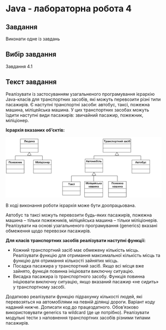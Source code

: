 # Java - лабораторна робота 4

## Завдання

Виконати одне із завдань

## Вибір завдання

Завдання 4.1

## Текст завдання

Реалізувати із застосуванням узагальненого програмування ієрархію Java-класів для транспортних засобів, які можуть перевозити різні типи пасажирів. Є наступні транспортні засоби: автобус, таксі, пожежна машина, міліцейська машина. У цих транспортних засобах можуть їздити наступні види пасажирів: звичайний пасажир, пожежник, міліціонер.

**Ієрархія вказаних об’єктів:**

![diagram](https://github.com/IvanOmelchenkoIP/Java-Lab4/blob/main/md_files/diagram.png)

В ході виконання роботи ієрархія може бути доопрацьована.

Автобус та таксі можуть перевозити будь-яких пасажирів, пожежна машина – тільки пожежників, міліцейська машина – тільки міліціонерів. Реалізувати на основі узагальненого програмування (generics) вказані обмеження щодо перевозки пасажирів.

**Для класів транспортних засобів реалізувати наступні функції:**

- Кожний транспортний засіб має обмежену кількість місць. Реалізувати функцію для отримання максимальної кількість місць та функцію для отримання кількості зайнятих місць.
- Посадка пасажира у транспортний засіб. Якщо всі місця вже зайнято, функція повинна ініціювати виключну ситуацію.
- Висадка пасажира із транспортного засобу. Функція повинна ініціювати виключну ситуацію, якщо вказаний пасажир «не сидить» у транспортному засобі.

Додатково реалізувати функцію підрахунку кількості людей, які перевозяться на автомобілями на певній ділянці дороги. Варіант коду наданий нижче. Дописати код до працездатного. Обов’язково використовувати generics та wildcard (де це потрібно).  Реалізувати модульні тести з наповнення транспортних засобів різними типами пасажирів.
